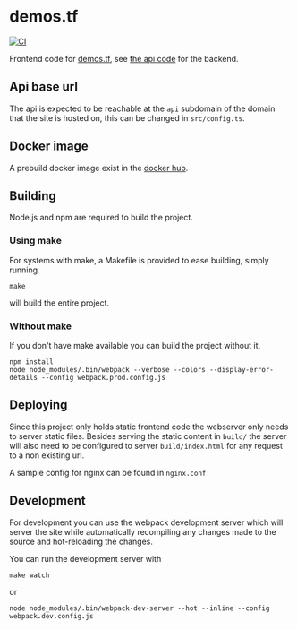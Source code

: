 # demos.tf

[![CI](https://github.com/demostf/demos.tf/actions/workflows/build.yml/badge.svg)](https://github.com/demostf/demos.tf/actions/workflows/build.yml)

Frontend code for [demos.tf](http://demos.tf), see [the api code](https://github.com/demostf/api) for the backend.

## Api base url


The api is expected to be reachable at the `api` subdomain of the domain that the site is hosted on, this can be changed in `src/config.ts`.

## Docker image

A prebuild docker image exist in the [docker hub](https://hub.docker.com/r/demostf/demos.tf/).

## Building

Node.js and npm are required to build the project.

### Using make

For systems with make, a Makefile is provided to ease building, simply running

```
make
```

will build the entire project.

### Without make

If you don't have make available you can build the project without it.

```
npm install
node node_modules/.bin/webpack --verbose --colors --display-error-details --config webpack.prod.config.js
```

## Deploying

Since this project only holds static frontend code the webserver only needs to server static files.
Besides serving the static content in `build/` the server will also need to be configured to server `build/index.html` for any request to a non existing url.

A sample config for nginx can be found in `nginx.conf`

## Development

For development you can use the webpack development server which will server the site while automatically recompiling
any changes made to the source and hot-reloading the changes.

You can run the development server with

```
make watch
```

or 

```
node node_modules/.bin/webpack-dev-server --hot --inline --config webpack.dev.config.js
```
